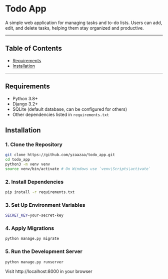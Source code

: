 # Todo App

A simple web application for managing tasks and to-do lists. Users can add, edit, and delete tasks, helping them stay organized and productive.

---

## Table of Contents

- [Requirements](#requirements)
- [Installation](#installation)

---

## Requirements

- Python 3.8+
- Django 3.2+
- SQLite (default database, can be configured for others)
- Other dependencies listed in `requirements.txt`

## Installation

### 1. Clone the Repository

```bash
git clone https://github.com/yzaazaa/todo_app.git
cd todo_app
python3 -m venv venv
source venv/bin/activate # On Windows use `venv\Scripts\activate`
```

### 2. Install Dependencies

```bash
pip install -r requirements.txt
```

### 3. Set Up Environment Variables

```bash
SECRET_KEY=your-secret-key
```

### 4. Apply Migrations

```bash
python manage.py migrate
```

### 5. Run the Development Server

```bash
python manage.py runserver
```

Visit http://localhost:8000 in your browser
